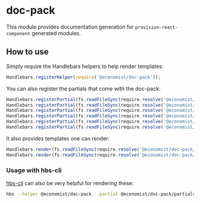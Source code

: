 # doc-pack

This module provides documentation generation for `provision-react-component` generated modules.


## How to use

Simply require the Handlebars helpers to help render templates:

```js
Handlebars.registerHelper(require('@economist/doc-pack'));
```

You can also register the partials that come with the doc-pack:

```js
Handlebars.registerPartial(fs.readFileSync(require.resolve('@economist/doc-pack/partials/component-example.hbs')));
Handlebars.registerPartial(fs.readFileSync(require.resolve('@economist/doc-pack/partials/component-preview.hbs')));
Handlebars.registerPartial(fs.readFileSync(require.resolve('@economist/doc-pack/partials/component-readme.hbs')));
Handlebars.registerPartial(fs.readFileSync(require.resolve('@economist/doc-pack/partials/component-tests.hbs')));
Handlebars.registerPartial(fs.readFileSync(require.resolve('@economist/doc-pack/partials/layout.hbs')));
Handlebars.registerPartial(fs.readFileSync(require.resolve('@economist/doc-pack/partials/panel.hbs')));
```

It also provides templates one can render:

```js
Handlebars.render(fs.readFileSync(require.resolve('@economist/doc-pack/templates/index.hbs')));
Handlebars.render(fs.readFileSync(require.resolve('@economist/doc-pack/templates/standalone.hbs')));
```

### Usage with hbs-cli

[hbs-cli](https://www.npmjs.com/package/hbs-cli) can also be very helpful for rendering these:

```bash
hbs --helper @economist/doc-pack --partial @economist/doc-pack/partials/* -- @economist/doc-pack/templates/index.hbs
```
